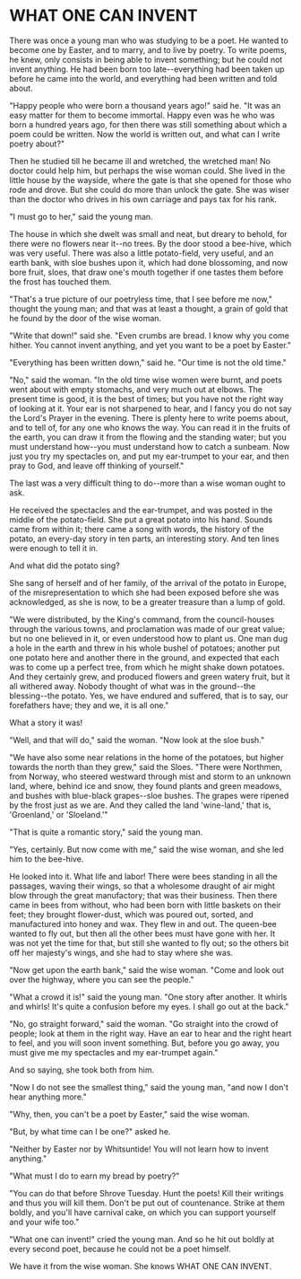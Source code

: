 # WHAT ONE CAN INVENT

There was once a young man who was studying to be a poet. He
wanted to become one by Easter, and to marry, and to live by poetry.
To write poems, he knew, only consists in being able to invent
something; but he could not invent anything. He had been born too
late--everything had been taken up before he came into the world,
and everything had been written and told about.

"Happy people who were born a thousand years ago!" said he. "It
was an easy matter for them to become immortal. Happy even was he
who was born a hundred years ago, for then there was still something
about which a poem could be written. Now the world is written out, and
what can I write poetry about?"

Then he studied till he became ill and wretched, the wretched man!
No doctor could help him, but perhaps the wise woman could. She
lived in the little house by the wayside, where the gate is that she
opened for those who rode and drove. But she could do more than unlock
the gate. She was wiser than the doctor who drives in his own carriage
and pays tax for his rank.

"I must go to her," said the young man.

The house in which she dwelt was small and neat, but dreary to
behold, for there were no flowers near it--no trees. By the door stood
a bee-hive, which was very useful. There was also a little
potato-field, very useful, and an earth bank, with sloe bushes upon
it, which had done blossoming, and now bore fruit, sloes, that draw
one's mouth together if one tastes them before the frost has touched
them.

"That's a true picture of our poetryless time, that I see before
me now," thought the young man; and that was at least a thought, a
grain of gold that he found by the door of the wise woman.

"Write that down!" said she. "Even crumbs are bread. I know why
you come hither. You cannot invent anything, and yet you want to be
a poet by Easter."

"Everything has been written down," said he. "Our time is not
the old time."

"No," said the woman. "In the old time wise women were burnt,
and poets went about with empty stomachs, and very much out at elbows.
The present time is good, it is the best of times; but you have not
the right way of looking at it. Your ear is not sharpened to hear, and
I fancy you do not say the Lord's Prayer in the evening. There is
plenty here to write poems about, and to tell of, for any one who
knows the way. You can read it in the fruits of the earth, you can
draw it from the flowing and the standing water; but you must
understand how--you must understand how to catch a sunbeam. Now just
you try my spectacles on, and put my ear-trumpet to your ear, and then
pray to God, and leave off thinking of yourself."

The last was a very difficult thing to do--more than a wise
woman ought to ask.

He received the spectacles and the ear-trumpet, and was posted
in the middle of the potato-field. She put a great potato into his
hand. Sounds came from within it; there came a song with words, the
history of the potato, an every-day story in ten parts, an interesting
story. And ten lines were enough to tell it in.

And what did the potato sing?

She sang of herself and of her family, of the arrival of the
potato in Europe, of the misrepresentation to which she had been
exposed before she was acknowledged, as she is now, to be a greater
treasure than a lump of gold.

"We were distributed, by the King's command, from the
council-houses through the various towns, and proclamation was made of
our great value; but no one believed in it, or even understood how
to plant us. One man dug a hole in the earth and threw in his whole
bushel of potatoes; another put one potato here and another there in
the ground, and expected that each was to come up a perfect tree, from
which he might shake down potatoes. And they certainly grew, and
produced flowers and green watery fruit, but it all withered away.
Nobody thought of what was in the ground--the blessing--the potato.
Yes, we have endured and suffered, that is to say, our forefathers
have; they and we, it is all one."

What a story it was!

"Well, and that will do," said the woman. "Now look at the sloe
bush."

"We have also some near relations in the home of the potatoes, but
higher towards the north than they grew," said the Sloes. "There
were Northmen, from Norway, who steered westward through mist and
storm to an unknown land, where, behind ice and snow, they found
plants and green meadows, and bushes with blue-black grapes--sloe
bushes. The grapes were ripened by the frost just as we are. And
they called the land 'wine-land,' that is, 'Groenland,' or
'Sloeland.'"

"That is quite a romantic story," said the young man.

"Yes, certainly. But now come with me," said the wise woman, and
she led him to the bee-hive.

He looked into it. What life and labor! There were bees standing
in all the passages, waving their wings, so that a wholesome draught
of air might blow through the great manufactory; that was their
business. Then there came in bees from without, who had been born with
little baskets on their feet; they brought flower-dust, which was
poured out, sorted, and manufactured into honey and wax. They flew
in and out. The queen-bee wanted to fly out, but then all the other
bees must have gone with her. It was not yet the time for that, but
still she wanted to fly out; so the others bit off her majesty's
wings, and she had to stay where she was.

"Now get upon the earth bank," said the wise woman. "Come and look
out over the highway, where you can see the people."

"What a crowd it is!" said the young man. "One story after
another. It whirls and whirls! It's quite a confusion before my
eyes. I shall go out at the back."

"No, go straight forward," said the woman. "Go straight into the
crowd of people; look at them in the right way. Have an ear to hear
and the right heart to feel, and you will soon invent something.
But, before you go away, you must give me my spectacles and my
ear-trumpet again."

And so saying, she took both from him.

"Now I do not see the smallest thing," said the young man, "and
now I don't hear anything more."

"Why, then, you can't be a poet by Easter," said the wise woman.

"But, by what time can I be one?" asked he.

"Neither by Easter nor by Whitsuntide! You will not learn how to
invent anything."

"What must I do to earn my bread by poetry?"

"You can do that before Shrove Tuesday. Hunt the poets! Kill their
writings and thus you will kill them. Don't be put out of countenance.
Strike at them boldly, and you'll have carnival cake, on which you can
support yourself and your wife too."

"What one can invent!" cried the young man. And so he hit out
boldly at every second poet, because he could not be a poet himself.

We have it from the wise woman. She knows WHAT ONE CAN INVENT.




